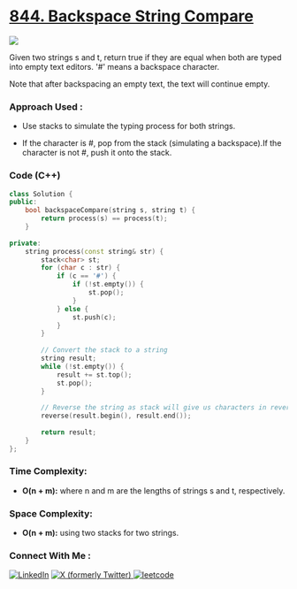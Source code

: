 # [844. Backspace String Compare](https://leetcode.com/problems/backspace-string-compare/description/)

![](https://badgen.net/badge/Level/Easy/green)

Given two strings s and t, return true if they are equal when both are typed into empty text editors. '#' means a backspace character.

Note that after backspacing an empty text, the text will continue empty.

### Approach Used :

-   Use stacks to simulate the typing process for both strings.

- If the character is #, pop from the stack (simulating a backspace).If the character is not #, push it onto the stack.


### Code (C++)

```cpp
class Solution {
public:
    bool backspaceCompare(string s, string t) {
        return process(s) == process(t);
    }
    
private:
    string process(const string& str) {
        stack<char> st;
        for (char c : str) {
            if (c == '#') {
                if (!st.empty()) {
                    st.pop();
                }
            } else {
                st.push(c);
            }
        }
        
        // Convert the stack to a string
        string result;
        while (!st.empty()) {
            result += st.top();
            st.pop();
        }
        
        // Reverse the string as stack will give us characters in reverse order
        reverse(result.begin(), result.end());
        
        return result;
    }
};

```

### Time Complexity:
- **O(n + m):** where n and m are the lengths of strings s and t, respectively.

### Space Complexity:
- **O(n + m):** using two stacks for two strings.


### Connect With Me : 

<a href="https://www.linkedin.com/in/shivam-ray-b4306524a/" target="_blank"><img src="https://img.shields.io/badge/LinkedIn-0077B5?style=for-the-badge&logo=linkedin&logoColor=white" alt="LinkedIn"></a>
<a href="https://x.com/rai_shivam11/" target="_blank"><img src="https://img.shields.io/badge/Twitter-1DA1F2?style=for-the-badge&logo=twitter&logoColor=white" alt="X (formerly Twitter)">
</a>
<a href="https://leetcode.com/u/shrunited0702/" target="_blank"><img src="https://img.shields.io/badge/LeetCode-000000?style=for-the-badge&logo=LeetCode&logoColor=#d16c06" alt="leetcode">
</a>